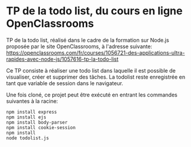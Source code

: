 # TP de la todo list, du cours en ligne OpenClassrooms

TP de la todo list, réalisé dans le cadre de la formation sur Node.js proposée par le
site OpenClassrooms, à l'adresse suivante: https://openclassrooms.com/fr/courses/1056721-des-applications-ultra-rapides-avec-node-js/1057616-tp-la-todo-list

Ce TP consiste à réaliser une todo list dans laquelle il est possible de visualiser,
créer et supprimer des tâches. La todolist reste enregistrée en tant que variable de session
dans le navigateur.

Une fois cloné, ce projet peut être exécuté en entrant les commandes suivantes à la racine:
```
npm install express
npm install ejs
npm install body-parser
npm install cookie-session
npm install
node todolist.js
```
